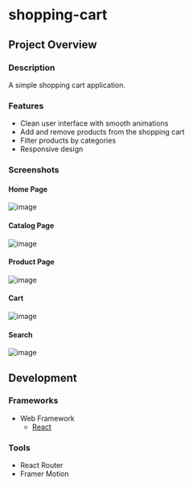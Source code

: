 # shopping-cart

## Project Overview

### Description
A simple shopping cart application.

### Features
- Clean user interface with smooth animations
- Add and remove products from the shopping cart
- Filter products by categories
- Responsive design

### Screenshots
#### Home Page
![image](https://user-images.githubusercontent.com/46077668/100103292-a6ea9000-2e9f-11eb-9429-e9a115957736.png)
#### Catalog Page
![image](https://user-images.githubusercontent.com/46077668/100103354-bc5fba00-2e9f-11eb-9514-a5dcd96580b3.png)
#### Product Page
![image](https://user-images.githubusercontent.com/46077668/100103390-cbdf0300-2e9f-11eb-8460-0b9feb8cf650.png)
#### Cart
![image](https://user-images.githubusercontent.com/46077668/100103473-e913d180-2e9f-11eb-8eba-53e4b42c8779.png)
#### Search
![image](https://user-images.githubusercontent.com/46077668/100103945-8111bb00-2ea0-11eb-90e0-1830ec4cf005.png)
## Development

### Frameworks
- Web Framework
	- [React](https://reactjs.org/)
### Tools
- React Router
- Framer Motion
